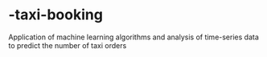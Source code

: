 # -taxi-booking
Application of machine learning algorithms and analysis of time-series data to predict the number of taxi orders
